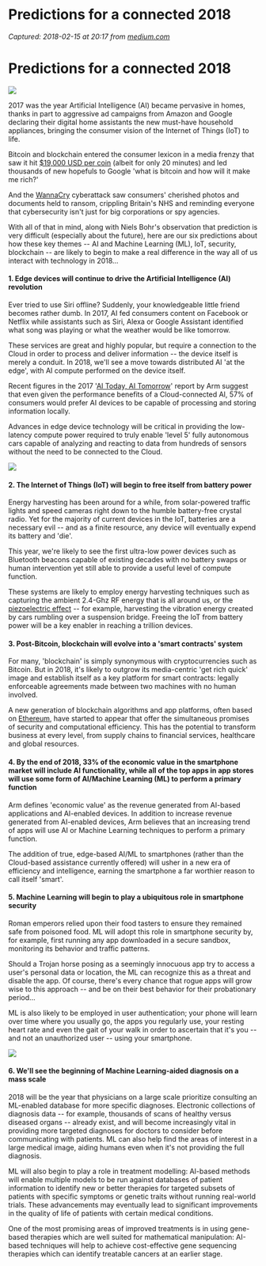 # Predictions for a connected 2018

_Captured: 2018-02-15 at 20:17 from [medium.com](https://medium.com/@arm/predictions-for-a-connected-2018-31652fd17410)_

# Predictions for a connected 2018

![](https://cdn-images-1.medium.com/max/1600/1*npFLkwDC-gdJlg_0KRN1dQ.png)

2017 was the year Artificial Intelligence (AI) became pervasive in homes, thanks in part to aggressive ad campaigns from Amazon and Google declaring their digital home assistants the new must-have household appliances, bringing the consumer vision of the Internet of Things (IoT) to life.

Bitcoin and blockchain entered the consumer lexicon in a media frenzy that saw it hit [$19,000 USD per coin](https://www.ft.com/content/3136ca5e-db78-11e7-a039-c64b1c09b482) (albeit for only 20 minutes) and led thousands of new hopefuls to Google 'what is bitcoin and how will it make me rich?'

And the [WannaCry](https://en.wikipedia.org/wiki/WannaCry_ransomware_attack) cyberattack saw consumers' cherished photos and documents held to ransom, crippling Britain's NHS and reminding everyone that cybersecurity isn't just for big corporations or spy agencies.

With all of that in mind, along with Niels Bohr's observation that prediction is very difficult (especially about the future), here are our six predictions about how these key themes -- AI and Machine Learning (ML), IoT, security, blockchain -- are likely to begin to make a real difference in the way all of us interact with technology in 2018…

#### 1\. Edge devices will continue to drive the Artificial Intelligence (AI) revolution

Ever tried to use Siri offline? Suddenly, your knowledgeable little friend becomes rather dumb. In 2017, AI fed consumers content on Facebook or Netflix while assistants such as Siri, Alexa or Google Assistant identified what song was playing or what the weather would be like tomorrow.

These services are great and highly popular, but require a connection to the Cloud in order to process and deliver information -- the device itself is merely a conduit. In 2018, we'll see a move towards distributed AI 'at the edge', with AI compute performed on the device itself.

Recent figures in the 2017 '[AI Today, AI Tomorrow](https://www.arm.com/markets/artificial-intelligence/ai-survey)' report by Arm suggest that even given the performance benefits of a Cloud-connected AI, 57% of consumers would prefer AI devices to be capable of processing and storing information locally.

Advances in edge device technology will be critical in providing the low-latency compute power required to truly enable 'level 5' fully autonomous cars capable of analyzing and reacting to data from hundreds of sensors without the need to be connected to the Cloud.

![](https://cdn-images-1.medium.com/max/1600/1*AiXEI5qyQ9_0WdSHoMRsFA.png)

#### 2\. The Internet of Things (IoT) will begin to free itself from battery power

Energy harvesting has been around for a while, from solar-powered traffic lights and speed cameras right down to the humble battery-free crystal radio. Yet for the majority of current devices in the IoT, batteries are a necessary evil -- and as a finite resource, any device will eventually expend its battery and 'die'.

This year, we're likely to see the first ultra-low power devices such as Bluetooth beacons capable of existing decades with no battery swaps or human intervention yet still able to provide a useful level of compute function.

These systems are likely to employ energy harvesting techniques such as capturing the ambient 2.4-Ghz RF energy that is all around us, or the [piezoelectric effect](https://en.wikipedia.org/wiki/Piezoelectricity) -- for example, harvesting the vibration energy created by cars rumbling over a suspension bridge. Freeing the IoT from battery power will be a key enabler in reaching a trillion devices.

#### 3\. Post-Bitcoin, blockchain will evolve into a 'smart contracts' system

For many, 'blockchain' is simply synonymous with cryptocurrencies such as Bitcoin. But in 2018, it's likely to outgrow its media-centric 'get rich quick' image and establish itself as a key platform for smart contracts: legally enforceable agreements made between two machines with no human involved.

A new generation of blockchain algorithms and app platforms, often based on [Ethereum](https://www.ethereum.org/), have started to appear that offer the simultaneous promises of security and computational efficiency. This has the potential to transform business at every level, from supply chains to financial services, healthcare and global resources.

#### 4\. By the end of 2018, 33% of the economic value in the smartphone market will include AI functionality, while all of the top apps in app stores will use some form of AI/Machine Learning (ML) to perform a primary function

Arm defines 'economic value' as the revenue generated from AI-based applications and AI-enabled devices. In addition to increase revenue generated from AI-enabled devices, Arm believes that an increasing trend of apps will use AI or Machine Learning techniques to perform a primary function.

The addition of true, edge-based AI/ML to smartphones (rather than the Cloud-based assistance currently offered) will usher in a new era of efficiency and intelligence, earning the smartphone a far worthier reason to call itself 'smart'.

#### 5\. Machine Learning will begin to play a ubiquitous role in smartphone security

Roman emperors relied upon their food tasters to ensure they remained safe from poisoned food. ML will adopt this role in smartphone security by, for example, first running any app downloaded in a secure sandbox, monitoring its behavior and traffic patterns.

Should a Trojan horse posing as a seemingly innocuous app try to access a user's personal data or location, the ML can recognize this as a threat and disable the app. Of course, there's every chance that rogue apps will grow wise to this approach -- and be on their best behavior for their probationary period…

ML is also likely to be employed in user authentication; your phone will learn over time where you usually go, the apps you regularly use, your resting heart rate and even the gait of your walk in order to ascertain that it's you -- and not an unauthorized user -- using your smartphone.

![](https://cdn-images-1.medium.com/max/1600/1*5r3hs9neiY3Wm0f37H_h9g.png)

#### 6\. We'll see the beginning of Machine Learning-aided diagnosis on a mass scale

2018 will be the year that physicians on a large scale prioritize consulting an ML-enabled database for more specific diagnoses. Electronic collections of diagnosis data -- for example, thousands of scans of healthy versus diseased organs -- already exist, and will become increasingly vital in providing more targeted diagnoses for doctors to consider before communicating with patients. ML can also help find the areas of interest in a large medical image, aiding humans even when it's not providing the full diagnosis.

ML will also begin to play a role in treatment modelling: AI-based methods will enable multiple models to be run against databases of patient information to identify new or better therapies for targeted subsets of patients with specific symptoms or genetic traits without running real-world trials. These advancements may eventually lead to significant improvements in the quality of life of patients with certain medical conditions.

One of the most promising areas of improved treatments is in using gene-based therapies which are well suited for mathematical manipulation: AI-based techniques will help to achieve cost-effective gene sequencing therapies which can identify treatable cancers at an earlier stage.
